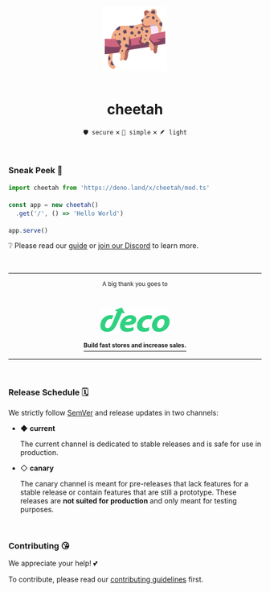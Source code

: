 <div align='center'>
  <img src='https://raw.githubusercontent.com/azurystudio/cheetah/dev/.github/cheetah.svg' width='128px' />
  <br>
  <br>
  <h1>cheetah</h1>
</div>

<div align='center'>
  <p><code>🛡️ secure</code> × <code>💎 simple</code> × <code>🪶 light</code></p>
</div>

<br>

### Sneak Peek 🤫

```ts
import cheetah from 'https://deno.land/x/cheetah/mod.ts'

const app = new cheetah()
  .get('/', () => 'Hello World')

app.serve()
```

❔ Please read our [guide](https://cheetah.mod.land) or [join our Discord](https://discord.gg/2rCya9EWGv) to learn more.

<br>

---

<div align='center'>
  <sup>A big thank you goes to</sup>

  <br>
  <br>
  <br>

  <a href='https://deco.cx'>
    <img src='https://github.com/azurystudio/cheetah/blob/dev/.github/sponsors/deco.svg?raw=true' height='48px' />
    <br>
    <br>
    <a href='https://deco.cx'><sup><b>Build fast stores and increase sales.</b></sup></a>
  </a>
</div>

---

<br>

### Release Schedule 🗓️

We strictly follow [SemVer](https://semver.org) and release updates in two channels:

- ◆ **current**

  The current channel is dedicated to stable releases and is safe for use in production.

- ◇ **canary**

  The canary channel is meant for pre-releases that lack features for a stable release or contain features that are still a prototype. These releases are **not suited for production** and only meant for testing purposes.

<br>

### Contributing 😘

We appreciate your help! 💕

To contribute, please read our [contributing guidelines](https://github.com/azurystudio/cheetah/blob/dev/contributing.md)
first.
